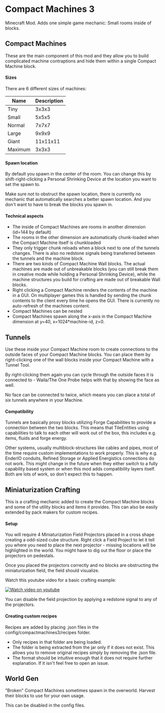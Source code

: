 # Compact Machines 3
Minecraft Mod. Adds one simple game mechanic: Small rooms inside of blocks.


## Compact Machines

These are the main component of this mod and they allow you to build complicated
machine contraptions and hide them within a single Compact Machine block.

#### Sizes
There are 6 different sizes of machines:

| Name                        | Description  |
| ----------------------------| -------------|
| Tiny                        | 3x3x3        |
| Small                       | 5x5x5        |
| Normal                      | 7x7x7        |
| Large                       | 9x9x9        |
| Giant                       | 11x11x11     |
| Maximum                     | 3x3x3        |

#### Spawn location

By default you spawn in the center of the room. You can change this by shift-right-clicking
a Personal Shrinking Device at the location you want to set the spawn to.

Make sure not to obstruct the spawn location, there is currently no mechanic that automatically
searches a better spawn location. And you don't want to have to break the blocks you spawn in.

#### Technical aspects

- The inside of Compact Machines are rooms in another dimension (id=144 by default)
- The rooms in the other dimension are automatically chunk-loaded when the
  Compact Machine itself is chunkloaded
- They only trigger chunk reloads when a block next to one of the tunnels changes.
  There is also no redstone signals being transferred between the tunnels and the
  machine block.
- There are two kinds of Compact Machine Wall blocks. The actual machines are made
  out of unbreakable blocks (you can still break them in creative mode while holding
  a Personal Shrinking Device), while the machine structures you build for crafting
  are made out of breakable Wall blocks.
- Right clicking a Compact Machine renders the contents of the machine in a GUI.
  On multiplayer games this is handled by sending the chunk contents to the client
  every time he opens the GUI. There is currently no auto-refresh of the machines
  content.
- Compact Machines can be nested
- Compact Machines spawn along the x-axis in the Compact Machine dimension at y=40,
  x=1024*machine-id, z=0.



## Tunnels

Use these inside your Compact Machine room to create connections to the outside faces
of your Compact Machine blocks. You can place them by right-clicking one of the wall
blocks inside your Compact Machine with a Tunnel Tool.

By right-clicking them again you can cycle through the outside faces it is connected
to - Waila/The One Probe helps with that by showing the face as well.

No face can be connected to twice, which means you can place a total of six tunnels
anywhere in your Machine.

#### Compatibility

Tunnels are basically proxy blocks utilizing Forge Capabilities to provide a connection
between the two blocks. This means that TileEntities using capabilities to talk to each
other will work out of the box, this includes e.g. items, fluids and forge energy.

Other systems, usually multiblock-structures like cables and pipes, most of the time
require custom implementations to work properly. This is why e.g. EnderIO conduits,
Refined Storage or Applied Energistics connections do not work. This might change in
the future when they either switch to a fully capability based system or when this mod
adds compatibility layers itself. Both are lots of work, so don't expect this to happen.



## Miniaturization Crafting

This is a crafting mechanic added to create the Compact Machine blocks and some of the
utility blocks and items it provides. This can also be easily extended by pack makers
for custom recipes.

#### Setup

You will require 4 Miniaturization Field Projectors placed in a cross shape creating a
odd-sized cube structure. Right click a Field Project to let it tell you where you
need to place the next projector - missing locations will be highlighted in the world.
You might have to dig out the floor or place the projectors on pedestals.

Once you placed the projectors correctly and no blocks are obstructing the miniaturization
field, the field should visualize.

Watch this youtube video for a basic crafting example:

[![Watch video on youtube](https://img.youtube.com/vi/p-F8ScV3z4U/0.jpg)](https://www.youtube.com/watch?v=p-F8ScV3z4U)

You can disable the field projection by applying a redstone signal to any of the projectors.


#### Creating custom recipes

Recipes are added by placing .json files in the config/compactmachines3/recipes folder.
- Only recipes in that folder are being loaded.
- The folder is being extracted from the jar only if it does not exist. This allows
  you to remove original recipes simply by removing the .json file.
- The format should be intuitive enough that it does not require further explanation.
  If it isn't feel free to open an issue.



## World Gen

"Broken" Compact Machines sometimes spawn in the overworld. Harvest their blocks to use for
your own usage.

This can be disabled in the config files.
